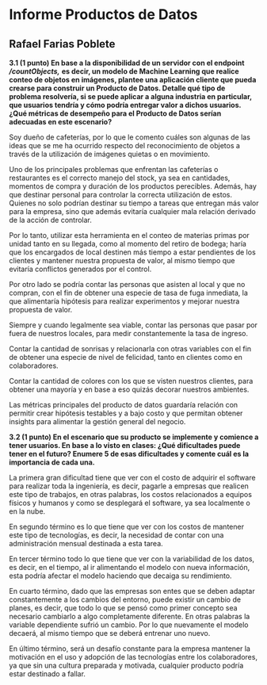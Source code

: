 # Informe Productos de Datos

## Rafael Farias Poblete

**3.1 (1 punto) En base a la disponibilidad de un servidor con el endpoint** ***/countObjects,*** **es decir, un modelo de Machine Learning que realice conteo de objetos en imágenes, plantee una aplicación cliente que pueda crearse para construir un Producto de Datos. Detalle qué tipo de problema resolvería, si se puede aplicar a alguna industria en particular, que usuarios tendría y cómo podría entregar valor a dichos usuarios. ¿Qué métricas de desempeño para el Producto de Datos serían adecuadas en este escenario?**

Soy dueño de cafeterías, por lo que le comento cuáles son algunas de las ideas que se me ha ocurrido respecto del reconocimiento de objetos a través de la utilización de imágenes quietas o en movimiento.

Uno de los principales problemas que enfrentan las cafeterías o restaurantes es el correcto manejo del stock, ya sea en cantidades, momentos de compra y duración de los productos perecibles. Además, hay que destinar personal para controlar la correcta utilización de estos. Quienes no solo podrían destinar su tiempo a tareas que entregan más valor para la empresa, sino que además evitaría cualquier mala relación derivado  de la acción de controlar.

Por lo tanto, utilizar esta herramienta en el conteo de materias primas por unidad tanto en su llegada,  como al momento del retiro de bodega; haría que los encargados de local destinen más tiempo a estar pendientes de los clientes y mantener nuestra propuesta de valor, al mismo tiempo que evitaría conflictos generados por el control. 

Por otro lado se podría contar las personas que asisten al local y que no compran, con el fin de obtener una especie de tasa de fuga inmediata, la que alimentaría hipótesis para realizar experimentos y mejorar nuestra propuesta de valor.

Siempre y cuando legalmente sea viable, contar las personas que pasar por fuera de nuestros locales, para medir constantemente la tasa de ingreso.

Contar la cantidad de sonrisas y relacionarla con otras variables con el fin de obtener una especie de nivel de felicidad, tanto en clientes como en colaboradores.

Contar la cantidad de colores con los que se visten nuestros clientes, para obtener una mayoría y en base a eso quizás decorar nuestros ambientes.

Las métricas principales del producto de datos guardaría relación con permitir crear hipótesis testables y a bajo costo y que permitan obtener insights para alimentar la gestión general del negocio.

**3.2 (1 punto) En el escenario que su producto se implemente y comience a tener usuarios. En base a lo visto en clases: ¿Qué dificultades puede tener en el futuro? Enumere 5 de esas dificultades y comente cuál es la importancia de cada una.**

La primera gran dificultad tiene que ver con el costo de adquirir el software para realizar toda la ingeniería, es decir, pagarle a empresas que realicen este tipo de trabajos,  en otras palabras, los costos relacionados a equipos físicos y humanos y como se desplegará el software, ya sea localmente o en la nube.

En segundo término es lo que tiene que ver con los costos de mantener este tipo de tecnologías, es decir, la necesidad de contar con una administración mensual destinada a esta tarea.

En tercer término todo lo que tiene que ver con la variabilidad de los datos, es decir, en el tiempo, al ir alimentando el modelo con nueva información, esta podría afectar el modelo haciendo que decaiga su rendimiento.

En cuarto término, dado que las empresas son entes que se deben adaptar constantemente a los cambios del entorno, puede existir un cambio de planes, es decir, que todo lo que se pensó como primer concepto sea necesario cambiarlo a algo completamente diferente. En otras palabras la variable dependiente sufrió un cambio. Por lo que nuevamente el modelo decaerá, al mismo tiempo que se deberá entrenar uno nuevo.

En último término, será un desafío constante para la empresa mantener la motivación en el uso y adopción de las tecnologías entre los colaboradores, ya que sin una cultura preparada y motivada, cualquier producto podría estar destinado a fallar.





